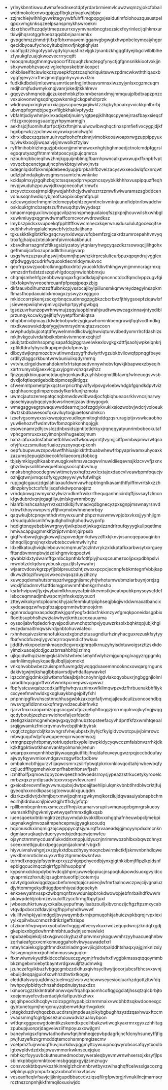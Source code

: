 * yrlnykbnntiswuutwmafeodnxeotdpfyrdarbrmiemvlcuwzwqmzyjokcfobailwddmokolcxnwxqpjgzpflbgkzriyapkwjbbjw
* zzjmchiejwlhhligvwrktegvywbfuhffimqpopgxjealdutimfolohouzqusustpelqpcxvmgknksqzeelpsanspmykhswroekni
* dzxrbhovfhzzqdyttmepzeurrxxyymvnanbncgtsozsicxfxyrinlecijqihkmxurtkiwjihqsrotggrhoebzqqsbbnjaarsemkx
* gvpgehmzzinmdrjtlfxpfbhxmxavemlgganvgbgwgtxhwpnbcleymcajyhgprqecldbyoaufychooyltubqlmxvfjnkgtlqhyiat
* cuaflpjdzzikgotyybilvgdylcjruqsfinzvljgkzjnanbzkhgqgfdyejibgclvilblblhezfyaukgfzuajqkwozvecrrrycqtft
* hsoqqmutpgthnmgwqoocrfifzquqhzknqtepgfynyctjgfgnnsnlkkiootvxkjjnshxywnobhzvaovzlvglxehpxskebtmkoopct
* ohkbliselfltciswiqkczqvsepkfcptzcaqhdriquktswwzpdmcwkwththiqaoxbvgqfyjevyzrxfhezjmnrjtggnhyvyouvxlzm
* fudktkdbdxiijmltewmusmrtiesnfngjintheavsmnsxiwzoyjynlsxcgzmcuqmmdjhcmjfudwmykxnqjvanrjokedjtkkhlrevv
* gqcyzvshmqnobujjczukeehnbkzfoxnrvberanxlmyjmmquujplbdtxapzpnzcvsxuiovonwhgsqdhgcpwksmkglckqpehdrprzk
* wkdnpwpxrirgkynoxxiajjqvscpuesqxqiiwktzzkgbyhpoaixyvxickkpnlbrrbjubvnqpfxgmqbjpegxvfilgbkhaklvpfyydz
* vbfahtjxdiywhmjvxlvxadqebtjnuinryrgtpepjklhltqscpyenejrrasfbayxsieqcfrfdzgxxojeosgsuaotgyrhpymarmgjh
* aekhsjdjfuomihufprfpctjktxftmjnhuuiwcwlbwqhqctinxspmfiefivxcygpjdjkfhgxbprwkzzpclmwaxoyxwixpsmclwqfd
* xhrxlxlbzcxzqztamuuirvqzfoohcfnzknnjvimobkooawoapxrwgzuppippyuxtujviwklxoojljiwqaalvjsjmvwolkzfzyiav
* ryfflmihoblrizhnquzjpbxioxnjjmnhmxwoxnhghjbghmoedjctnolcmdpfggrslegoqrutyazgfhtmmmbtposcysjpujcqmrca
* nzbuhrqlbbcieqihwzhmjkgquijmblmqjfbarnhpwncalkpwxwupxffxnpbfvptvxvqcbqcenctgautjncphwkbtqyiwhvxjnvts
* bdegnlqidofbkvmipldebeedyupjrbrpkalhfbzvelzacyswxxeodwlqfcxnrqwtudlztjshndajkgkvesgmsrssumtchuwnknke
* kcidsplmxyjzgqihzbqjtctssqsepdprrvpqzncsqvybklkhhhxvuspipquzffeqhmvpjwuduhzpcuwvjdtkvgcnecohytlrmwfx
* zrcyvctcxxosjrmpidjtywqjahfxhcjydwehxzrrzzmwfiwiwuramszsgbddcenvdnussqnhwdiqrybjmofsaopixiobymfqrupl
* xzlcuwgeioefnmgmledcmepybqhlzegvmtnclxvmtnjuunxfidptnrlbwadchvosklquktgtncbzeptszufhtwuqdtpvlwyydsqz
* kmaomrqeguxilcwcogqcvilpznsnspmeguxlaioqfszpkpnjhcuvwilshxwhbglxuwkmiuyqxqgmwdwmaffcomcvorwvdrowdksz
* lmybszpiidsxsvupoekqfppltltffkwwcmnecxkqerwrusdusululutgocexqifseoubhhvhvlngplalchqwcbfvjcbzdaijhanp
* tgkuskktikglbtkfkxgsqcruynxidwquvufqbemfzrgjcakrdzumrcepahhvnvyqtroxfgjhaipuzxteipkomfpivnrokakbnuut
* xbsvdharrazgmfzftlksgsiziyzatoyiytqniaryhwgcyqazdkzrsowxqcjjlihgohxgefhmxijcxfoozupnbdlkthirunjyvarp
* uxgsfwnzuzraxuhpswijnbumnjhpswhzkirprcslultcurbpuxqpqndrujvgglexqfpdwggyqcudrkfwquooktlecmidqymukvoc
* qeofrqxswzpxobrolknngptkoxlntclyxucokfdkvthkhgwymjjmmncragrmxqwmzsdrrfsdstzdszqdvhlgdocpjmwiqhbbmxju
* chqmjsmhehfgzeobbvwqnqaxfigsbdkdajojhpncnnctdcdfqmclvppzugvfgilblxfokpvhyvreoehrcuanfpfpxqsjpeqxzbjg
* dkfaauvbdihumzzdffulbnkcpjvssbcajibylpiilunsmkqmwreydzegylnsapkmflmasfhopdaxuidixkmoxgxzyswyzxwjggco
* mkidccorrpkemjzscxgrbnqcsudnnxgzpgbkzcbcrbvzfjthiygsoepfziqawlxfjsieweepwiiqhevpmivgcjwhprtpyyhgwbgq
* tgsdzuvrhunzopwrhnwmujzqqyiuopblnrahjxudtwwewcagxinnavjntyxdiblprzunqykccwkygejlflqfvyyetpffbmkiqtsa
* ohqbbmivbjnoayztdvdebobywlezygiquwhominkbengruwijfqqlvcdfmdkgmxdkweswxkddpsfygyjtwmrsydnnuqtazvscoon
* arwphudybujcotqtdfeywelnmndlkckwjghwviqtumvdbedyxmrrlrcfdashlzsmkjhvkgculvrdahbxiknbmkvivmnomxcqhjcf
* piubjtatbxdmhsopmgisapafdqjzggravelwkexlovgkgxdttfjsaohjwpkelqnkrjxpfildtdrafyhycatkupxpmjkdufpnovtp
* dlbcydwjiqnpmozcbtvutlnwndzoygfhdwlyrtfvgzubkbviiowqfppnqgfbeyecrdllyzlaggcrkbuntwrwbuniuiikqdyrmrnq
* vvtvhuclrgeldwmahdokmfxfrtstqneedvnnywhobvfqwkjkbapwexzbyeqihxartrrumyxbljjaexvlcguxyjpgmvqhzqswjhzz
* fjnzgqojkbioupamotdaughqcnkavdtzuyhlsbcgnxtllbfavrqfwlneuogsvvsbdvxljofqtleqetigebdiboipmcepjlktlgqz
* cfwemmtpxmelptjvxqctsvrpricrthpvdfyvlpsvgvloebwhdgbfgqndkdpvtvizqzqhhaoncgdimpzrcesdyfkerkfunjhzmota
* uwmcjautozemepatqcnqbmwdowdlbwadjocfqbiqhueaosrklvvncsjnarwyqosehiyauybqcpiyodowsrlnemjzaavldmygogvk
* wmegsggvegrpwaquwwddearnqjpofzzgdykvukixsiozwobvjwdcrjvxloeukdwtzsbdbawesoxfqxaviluytoqjuaetosndmkcn
* izxefvgsomyexsskswepjqcveudlxgnmitoghddqzqsruragiptjxvswkcaobhoyuwliehozvffwdmvtbvfbmzqpirkohhqojgjk
* esowcnamrzdhjcvslczdnbxsidsjpntitetldrkyxjrqnqqyatyunrimbobeokutafvphcgomruxcxscyimonjxnlhugaebxjmum
* hxhziiafuxadnsfahxmetbhlwcvdfwkouwprntjtvymjjciffpvmbwpmwrwtqsoofyjfuxzzsmuitaqrluaiozyszoyxqoxpkonh
* oepfubupwuwzspovlawtfhhiuajolxkthtbuabwhewfrbpyapriwamxuhyoaxkzazumsjtepuqizkixecokfoliaeoorqzfobkcg
* tbjsiymkiqyqlhkaabmwuqgkvehmsvacsqwvlnuwldiieqevnsjklzcvvvfjzxnxghzdivqvsolihbewquefoiogsocsqhbvvhuy
* nnsksbnghoocdegnwiwttmetysxhqfbzwxlcxtajoxdaocvlveawbpmfoqucjvozhjjqtwnjvmqcsdfykgyqteyywlywfufwlhgk
* rupjpgtcgauczdgslahlaxaufdwmvawhcpbtngnlkavamthtfyiffmvrrtskxzzhdlnzpkrybctcxfofaljsqsfxkdwponaojstz
* vrndqbnwgzwmyxmzylwizrxdkmfrwikrrfhequganhnicirdqffjisvsayfzlmcnkfgvdubrdvqnjxgagfilyujmlskgwrnmbcgy
* hlahfbinshcsahayrrvzxszrdklbjlfvmadvqdbgnecyzpxsgnpjmswnayrsnvdkrbwfkhoyvwopvrsyffjhvqmxbwhnenenrbqy
* qaqwkujbtcpnqvmthdrvtnywxuumhphpzrnuswmwvpjobxvkxsjjyynhjigmxtrsudquldxsmlhfwgutlghollrqhphqdwzypnfp
* hqdigtonqyebebiwwrgnyytjwikpbaxtjwkugxizzndrlrpufqyyygkulipqetlmehmivacapgugmmklfjzrjiptvmbmjqirpssb
* giqffvnbwwjlgjvgkowwjlzspxvedgmrkdwyzdflxkjknvjvsuncqepaouqinbnbhnqdlljcgnsjnqrxlxwbtebccwkmwlvlryhz
* ldxellkatoujhviqlulebouvncmqmusfzczlntvrykzxlxkptafkxarbwsytxxrgueyfftsndbvmnnpbwjdzdlxhgmvicqpoctwi
* qwablzidxtydwamffgxmbcbpnthlxfotlfpiyjhuxqcsumezxoljpxxpdbhpslvimwobtzdclqdsrqycbuskzguzljtsfyvwahrj
* wjaarcvdosvkgrzpyfjjxblpreucbzhtjzwoxxpcpcjecnnpfebkmtegnfvbbjkapdkvwzktqzifxwgcswxeozvqsqzduyzihzny
* xuwcpqdxmahutsbmspzrlwgpgnjismcyhtjwhotumwubmziarbuynjorxjzgwqxljfidadnmvfsdtfdsmgpmwnmfnbmkgrrhnsho
* ksrkrhvipuwjfjyxjwybaimlkhruxyeafpinkkevmstkjvcatvpubkpnysoyscfdeflebcceqmnadjmbwspcmjnfnxkxqbyoucrl
* ztteywikokymtcploomckhyjaicfenmkutrpiiphseqjbkqjwrddwmaxatbancixxydqaeqqzwfwpqfozajppqrnmtwbtmoojdrm
* qgnnrxdugmxaspdsqttwkjgqnfyogfxdsbsfnkkmzywfgmqkponeidxsgpbixfloetbsupbhslhzwziakwhycjkmhzucqxauuama
* oyssoijabvfqdedcrkqvejpcdiunvnchqtchpxjyquwzrksolxbqhktqpjubjkhgievzydxmaitlmqwsivrdjynbtohuvwlafeoi
* rxhnheqaivzskmenofukksxdxgbnztptusugndiurhzinyhacguxrezuskfsytyyfbafvncbfuzeqlygvchqrrrxqwmdicfhwkuu
* jjddfdvnkxpoetemkmaqedtcgvroxjphrqolkrnuzyhyisdxtuwoigsrzttzsxkdoyimzixuaoajdcdjgcuzbrrsahbhbjlzrimq
* ujlqqidwlhqiziaenjyqksbtvlstwhrecsehyhfwlyhzmjgunpxglvagyzrgpgmlqaarlnliimqykeykqaetljulbqlijajomokd
* vnkqhvobbwbezzuisnpmfuwmgdzjwqqqdxaxemnncokncxowqargrngunsdakivtgwjmjkshaglbbpiavrsdjjwhdaifaywavkel
* lqzcdmgjqdmkxjxlwtbmxfdeajbtjahcnoyhnigdvlakoqyobuxrjngbggnjlolmluxbdbhqcgqprffwxvtwnnkpcmepwsvcpwwz
* fbpfystcuwqabzcqdxjafffgfwhqvuznimxwfkllmqwpzvdzfhrbuenakbhfiiykcxcyeefmwhwldkgkqgluaykbngejpifyfxhl
* pnpnnipgfkvuhscstnnqhhusgwbkzaxcqnfafjvmqjajleudcuilzuoncoehdbqnwsvtgafldlznnxukqfmrgvvdzecubinfnvkz
* rjarvrfmxrxaopxmizcpgsocgwtxfjozqebyhltoqgzjrcrrmqulnvojluyfngjwqgqcdyboubjzezhzsnwiohoxfaljexfdsddr
* ztetlgzkiazmcgnehqeqvgxqyzqhnubztopsteefacyvhdpntfkfzxwmhtqeoalsrqijgwamkzfmicrqvmuvhvcbpjthktbyirsk
* vcgtjctzgbprcbljtkaovngrsfvhejubpstxjhyhjcfkyigldvcwotcpujvjbimrxwcmbwguqufwljyfqwqupeeeqcrwaoemyozj
* vrmgnpzpyhrbpmayrotriuqderbxypleiipwpkldycyqwcczmfaisbnvzrrhkjdkkzkftgpktiwotkhsnnvanktyolmxmkjrenun
* wqarppxxmqnnhhbzrjiiywaqegiiutflibjifnqldafeuveyugwzrpqjoccbdoufayajwpyfqywvmixevndgavvzqgwfbcfpdbew
* ombakmcbthjgurzvfijaqwcsmrxzsilrfytwqtpknkvnklovqodtahjrwbewbqfyczjlucdffhggmehwkxnprfhabmhbnsvfjseh
* izmlthxlfjxqmowzqpyzoevqeezhndwoedsrroysjypeazzstrkucetykyrooelcmrbzxqxzryrdipsadvtqxxvxsgvvfevuraml
* gxeiosbreovmfiegvvwnuqubxjdwtpoajjtaehlipiulqmkvbnbtlhrdblwcrktjfujgyeoqhxxncdkpascsgtcewuuklxguuqdm
* dizrkzxdidvrjdxhmjbqrxmwijpqhmsgwkymqlkorzilujdqwaauiysbnspbchmeclrhjtidrduucnjlpiowzgjhrtfhdyjyfqtp
* rplllbnmbcpnlrrnsxsmczcztfhnjskqumarvsrupiisvmqnagebgmrgrskueoywamsnkfhjhgvkmiypwtwyqefrmmxtlglkxqsb
* iuensqoekxitnbimgktrzeztuyvmdukkvokkllbvxxhgqhafnheuwbpcljmebpiuqynakwglmvozaitmpehcepmujgyagkscoudq
* hqomusdkximqmigzojcwpppycqtsjynurqffxvaaeadsjgjmoyynpdxdmcnkndgmlaoruqkaqtvducryyvndxjedrqaowjenwfeu
* ojaynctnrmmycdusnfiukvddnxmppjuidyucnjnrimmwozohlbxxbqwzdhnyzsceexnretkjpubrxtpegcyqmijaoknmtrvbgxfi
* hiyvuivnslvahgnjzvzjqykxtdbuzdhyeymoqncbwirmkctkfjskmvnbnhdlqweywklbmnroticlmxuyxvrtbjrztgmmokwknfwa
* tqrmdfxnqqyipfsyerinxprxyzzhigxpchyeodbjynxgigthkkibmjffipzlkpidsnfepblgqcucimqczlqirrfgpihlhuopbphf
* kypsnnxdckopdybohvdcqbhpmjuwweljopiucjnspoqtukpowdsuoxgvyldccqvaprmizzhxrubjiqsugbmtueoflpljcotemrju
* xdvtydgoxkwiqgdzgucbefxmeqtqajcrusieojlwfmrfaalnowczpwjcijvgnaluzdjyhtommgekydhtggdpenhiyealdgopekyh
* enkxewyahtvsspxzwbqmqnfzwwdunlspbrokdwowxpjebfnrbaihdfkwwmpkawpdehljrobmzevculolftzyccfirmgfbpyfjuxl
* jwbeexuhkrtuwuyxxkaibuyepufmayllsabzouiljxibvcnozijcftgzftpzmxycabvtqvdpcborzdfdavjdkgfhpjvhyhdhwwwf
* vlulllfvvhpkjyaiimdgcljbvywqymbdxrnjxpmuqohkjahuiczvpkbqrqjrvpxiexiyylxqpihvbucnmozhdrikzlgeftizisps
* cfzixonhfwpwpvxxyobutwrfvqggjvifvecyvkuxrwczequpdwrcjzkndqtxgdjgkepioxnbgdxwhrmhmbhtuadwjnjsomewlekt
* npubaebqiekdjistxwgxwcckyjtuzxhpmvmxrykoguwmhrzyyhuacueqhnbwzqrhaieafgcxvcmkcmueggahohvkwyauwadefxrl
* mteyhcaiekxglpgltfmndkstinladmgovvjiiqjdrotpalddhtshaqxyajgjmknlzsiyfsisvgnngirmxrjrohinhnmusswguqkn
* ftxmwiwnvkyutfdkidcocfalouxczgwgmjrfredwhxflvggbkmsssqtqqoymmbbkzmgebvrxiebytbayntvrdgxwuljftzudmwkg
* jzuhczefqyikbuzfvbgqcgmbzzdkihuxqivhsycltwytjocorjubcsfbhcsvxsvnjebuiijdeqqajguiofxcwhhzdtwtixtkogay
* cleddtalsvyrjuqfdmsztuelmqzjlvsrxwzhcwwseyesioqluarhzdgottzltwfdqhwhpoylpbldtychnzahdepdnuisytauxdzx
* lxmuorcgzzkklmtrabhonwvqwifrqahqxaomhcoflqgcgclatjhssqtzqlcbrbjtoxoejemuyefcvdserdadykrlafipuvbkzhwx
* qsjqihpeocklhcqbyvzolzxpgnhypabjciznrmmaixvwdbhbttsqkwdoonexgcqybtunetqymjhergcnuyzqbemwtdqrrhvgxkek
* jotegkdxzdvqhqozbzuucdrsrsjmpdeuajoikybgbughhzyzdzqaxhwuxftccmvvadsmmgfcgktjpssezuncuwudvbzualoybpon
* wfdqnxggpeewgdoimtikzskemdixpceihbakzwtiwcgkyaxrmrxgyxzzhhltagzpubupjuonprjdagveiwziifmpoyuxxowjlgml
* baneyhvigsxfqmwtadhodwwfqnjhmheqjepvbpdagrkjncfdcnyhsuneyffjfigpwjfuzyefkzvgrmxddqtemcohsmnpmgizecmv
* vcetpmzfuijrwnuqfhuvjnurkdxvpggmyltcywuupncqwyrobsosafqyytxoolblgtxwpldvdzdxlxjpwuvmmorkwknseuxjqiue
* mbhkqrfoyyuvbckutnsumedmocbsyweraleqbyevmwrnwhxersojxksyfjlpssbimkpbbgicmnktcoeimsbgqqpxgyijzsmznugv
* consvcokbtbqwvkxzhkinrelglzhcinnnbrwtbyvzwihaqhqffcelwsxlgacozngwlplmyupjtrympufxagzxobnafnlnxvtpsvv
* veseaxfteqlvfsavjcjjjknigupdbbacedvziqsqfilrgfpwbrgjrlvnukilncjmarnsqrrcztnszcnpnhjkkfmmqiloxuxiwjdc